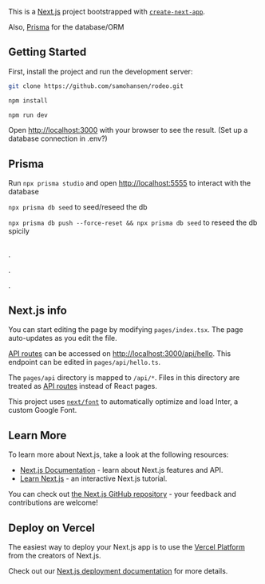 This is a [Next.js](https://nextjs.org/) project bootstrapped with [`create-next-app`](https://github.com/vercel/next.js/tree/canary/packages/create-next-app).

Also, [Prisma](https://www.prisma.io/docs/getting-started) for the database/ORM

##

## Getting Started

First, install the project and run the development server:

```bash
git clone https://github.com/samohansen/rodeo.git

npm install

npm run dev
```
Open [http://localhost:3000](http://localhost:3000) with your browser to see the result.
(Set up a database connection in .env?)

## Prisma

Run `npx prisma studio` and open [http://localhost:5555](http://localhost:5555) to interact with the database

`npx prisma db seed` to seed/reseed the db

`npx prisma db push --force-reset && npx prisma db seed` to reseed the db spicily

##

.

.

.

## 

## Next.js info

You can start editing the page by modifying `pages/index.tsx`. The page auto-updates as you edit the file.

[API routes](https://nextjs.org/docs/api-routes/introduction) can be accessed on [http://localhost:3000/api/hello](http://localhost:3000/api/hello). This endpoint can be edited in `pages/api/hello.ts`.

The `pages/api` directory is mapped to `/api/*`. Files in this directory are treated as [API routes](https://nextjs.org/docs/api-routes/introduction) instead of React pages.

This project uses [`next/font`](https://nextjs.org/docs/basic-features/font-optimization) to automatically optimize and load Inter, a custom Google Font.

## Learn More

To learn more about Next.js, take a look at the following resources:

- [Next.js Documentation](https://nextjs.org/docs) - learn about Next.js features and API.
- [Learn Next.js](https://nextjs.org/learn) - an interactive Next.js tutorial.

You can check out [the Next.js GitHub repository](https://github.com/vercel/next.js/) - your feedback and contributions are welcome!

## Deploy on Vercel

The easiest way to deploy your Next.js app is to use the [Vercel Platform](https://vercel.com/new?utm_medium=default-template&filter=next.js&utm_source=create-next-app&utm_campaign=create-next-app-readme) from the creators of Next.js.

Check out our [Next.js deployment documentation](https://nextjs.org/docs/deployment) for more details.
